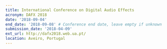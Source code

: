 ```yaml
---
title: International Conference on Digital Audio Effects
acronym: DAFX 2018
date: '2018-09-04'
end_date: '2018-09-08' # Conference end date, leave empty if unknown
submission_date: '2018-04-09'
ext_url: http://dafx2018.web.ua.pt/
location: Aveiro, Portugal
---
```

